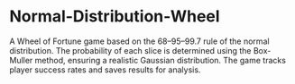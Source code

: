 # Normal-Distribution-Wheel
A Wheel of Fortune game based on the 68–95–99.7 rule of the normal distribution. The probability of each slice is determined using the Box-Muller method, ensuring a realistic Gaussian distribution. The game tracks player success rates and saves results for analysis.
